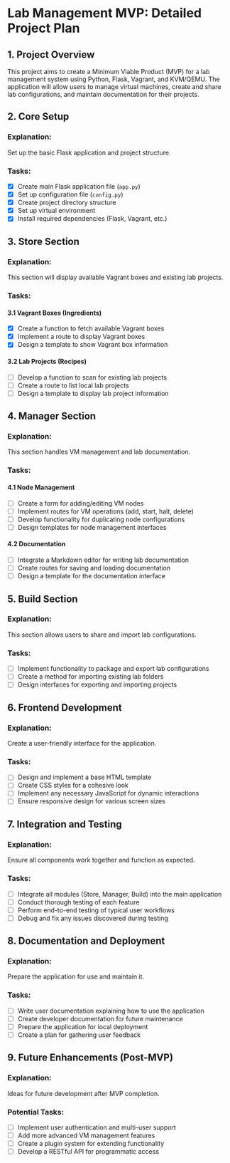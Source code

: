 # Lab Management MVP: Detailed Project Plan

## 1. Project Overview
This project aims to create a Minimum Viable Product (MVP) for a lab management system using Python, Flask, Vagrant, and KVM/QEMU. The application will allow users to manage virtual machines, create and share lab configurations, and maintain documentation for their projects.

## 2. Core Setup
### Explanation:
Set up the basic Flask application and project structure.

### Tasks:
- [x] Create main Flask application file (`app.py`)
- [x] Set up configuration file (`config.py`)
- [x] Create project directory structure
- [x] Set up virtual environment
- [x] Install required dependencies (Flask, Vagrant, etc.)

## 3. Store Section
### Explanation:
This section will display available Vagrant boxes and existing lab projects.

### Tasks:
#### 3.1 Vagrant Boxes (Ingredients)
- [x] Create a function to fetch available Vagrant boxes
- [x] Implement a route to display Vagrant boxes
- [x] Design a template to show Vagrant box information

#### 3.2 Lab Projects (Recipes)
- [ ] Develop a function to scan for existing lab projects
- [ ] Create a route to list local lab projects
- [ ] Design a template to display lab project information

## 4. Manager Section
### Explanation:
This section handles VM management and lab documentation.

### Tasks:
#### 4.1 Node Management
- [ ] Create a form for adding/editing VM nodes
- [ ] Implement routes for VM operations (add, start, halt, delete)
- [ ] Develop functionality for duplicating node configurations
- [ ] Design templates for node management interfaces

#### 4.2 Documentation
- [ ] Integrate a Markdown editor for writing lab documentation
- [ ] Create routes for saving and loading documentation
- [ ] Design a template for the documentation interface

## 5. Build Section
### Explanation:
This section allows users to share and import lab configurations.

### Tasks:
- [ ] Implement functionality to package and export lab configurations
- [ ] Create a method for importing existing lab folders
- [ ] Design interfaces for exporting and importing projects

## 6. Frontend Development
### Explanation:
Create a user-friendly interface for the application.

### Tasks:
- [ ] Design and implement a base HTML template
- [ ] Create CSS styles for a cohesive look
- [ ] Implement any necessary JavaScript for dynamic interactions
- [ ] Ensure responsive design for various screen sizes

## 7. Integration and Testing
### Explanation:
Ensure all components work together and function as expected.

### Tasks:
- [ ] Integrate all modules (Store, Manager, Build) into the main application
- [ ] Conduct thorough testing of each feature
- [ ] Perform end-to-end testing of typical user workflows
- [ ] Debug and fix any issues discovered during testing

## 8. Documentation and Deployment
### Explanation:
Prepare the application for use and maintain it.

### Tasks:
- [ ] Write user documentation explaining how to use the application
- [ ] Create developer documentation for future maintenance
- [ ] Prepare the application for local deployment
- [ ] Create a plan for gathering user feedback

## 9. Future Enhancements (Post-MVP)
### Explanation:
Ideas for future development after MVP completion.

### Potential Tasks:
- [ ] Implement user authentication and multi-user support
- [ ] Add more advanced VM management features
- [ ] Create a plugin system for extending functionality
- [ ] Develop a RESTful API for programmatic access